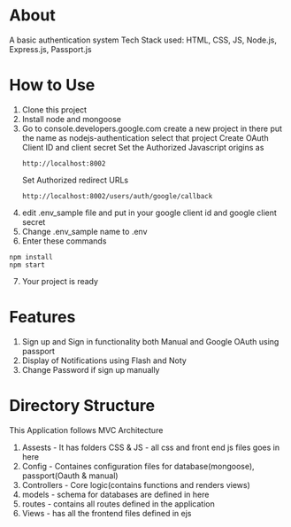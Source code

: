 # About
A basic authentication system 
Tech Stack used: HTML, CSS, JS, Node.js, Express.js, Passport.js

# How to Use
1. Clone this project
2. Install node and mongoose
3. Go to console.developers.google.com 
    create a new project in there 
    put the name as nodejs-authentication
    select that project 
    Create OAuth Client ID and client secret
    Set the Authorized Javascript origins as 
    ```
    http://localhost:8002
    ```
    Set Authorized redirect URLs
    ```
    http://localhost:8002/users/auth/google/callback
    ```
4. edit .env_sample file and put in your google client id and google client secret
5. Change .env_sample name to .env
6. Enter these commands
```
npm install
npm start
```
7. Your project is ready

# Features 
1. Sign up and Sign in functionality both Manual and Google OAuth using passport 
2. Display of Notifications using Flash and Noty
3. Change Password if sign up manually

# Directory Structure 
This Application follows MVC Architecture
1. Assests - It has folders CSS & JS - all css and front end js files goes in here
2. Config - Containes configuration files for database(mongoose), passport(Oauth & manual)
3. Controllers - Core logic(contains functions and renders views)
4. models - schema for databases are defined in here
5. routes - contains all routes defined in the application
6. Views - has all the frontend files defined in ejs 

